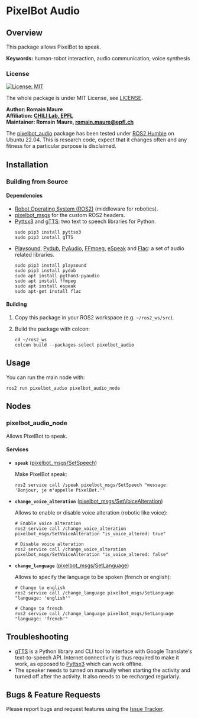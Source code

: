 # PixelBot Audio

## Overview

This package allows PixelBot to speak. 

**Keywords:**  human-robot interaction, audio communication, voice synthesis

### License

[![License: MIT](https://img.shields.io/badge/License-MIT-yellow.svg)](https://opensource.org/licenses/MIT)

The whole package is under MIT License, see [LICENSE](https://github.com/RomainMaure/PixelBot/blob/main/LICENSE).

**Author: Romain Maure<br />
Affiliation: [CHILI Lab, EPFL](https://www.epfl.ch/labs/chili/)<br />
Maintainer: Romain Maure, romain.maure@epfl.ch**

The [pixelbot_audio](https://github.com/RomainMaure/PixelBot/tree/main/src/pixelbot_audio) package has been tested under [ROS2 Humble](https://docs.ros.org/en/humble/index.html) on Ubuntu 22.04.
This is research code, expect that it changes often and any fitness for a particular purpose is disclaimed.

## Installation

### Building from Source

#### Dependencies

- [Robot Operating System (ROS2)](https://docs.ros.org/en/humble/index.html) (middleware for robotics).
- [pixelbot_msgs](https://github.com/RomainMaure/PixelBot/tree/main/src/pixelbot_msgs) for the custom ROS2 headers.
- [Pyttsx3](https://pypi.org/project/pyttsx3/) and [gTTS](https://pypi.org/project/gTTS/): two text to speech libraries for Python.
    ```
	sudo pip3 install pyttsx3
    sudo pip3 install gTTS
    ```    
- [Playsound](https://pypi.org/project/playsound/), [Pydub](https://pypi.org/project/pydub/), [PyAudio](https://pypi.org/project/PyAudio/), [FFmpeg](https://ffmpeg.org/), [eSpeak](https://doc.ubuntu-fr.org/espeak) and [Flac](https://doc.ubuntu-fr.org/flac): a set of audio related libraries.
    ```
    sudo pip3 install playsound
    sudo pip3 install pydub
    sudo apt install python3-pyaudio
    sudo apt install ffmpeg
    sudo apt install espeak
    sudo apt-get install flac
    ```

#### Building

1) Copy this package in your ROS2 workspace (e.g. `~/ros2_ws/src`).

2) Build the package with colcon:
    ```
    cd ~/ros2_ws
    colcon build --packages-select pixelbot_audio
    ```

## Usage

You can run the main node with:
```
ros2 run pixelbot_audio pixelbot_audio_node
```

## Nodes

### pixelbot_audio_node

Allows PixelBot to speak.

#### Services

* **`speak`** ([pixelbot_msgs/SetSpeech](https://github.com/RomainMaure/PixelBot/blob/main/src/pixelbot_msgs/srv/SetSpeech.srv))

	Make PixelBot speak:
    ```
	ros2 service call /speak pixelbot_msgs/SetSpeech "message: 'Bonjour, je m'appelle PixelBot.'"
    ```

* **`change_voice_alteration`** ([pixelbot_msgs/SetVoiceAlteration](https://github.com/RomainMaure/PixelBot/blob/main/src/pixelbot_msgs/srv/SetVoiceAlteration.srv))

	Allows to enable or disable voice alteration (robotic like voice):
    ```
    # Enable voice alteration
	ros2 service call /change_voice_alteration pixelbot_msgs/SetVoiceAlteration "is_voice_altered: true"
    ```
    ```
    # Disable voice alteration
	ros2 service call /change_voice_alteration pixelbot_msgs/SetVoiceAlteration "is_voice_altered: false"
    ```

* **`change_language`** ([pixelbot_msgs/SetLanguage](https://github.com/RomainMaure/PixelBot/blob/main/src/pixelbot_msgs/srv/SetLanguage.srv))

	Allows to specify the language to be spoken (french or english):
    ```
    # Change to english
	ros2 service call /change_language pixelbot_msgs/SetLanguage "language: 'english'"
    ```
    ```
    # Change to french
	ros2 service call /change_language pixelbot_msgs/SetLanguage "language: 'french'"
    ```

## Troubleshooting

- [gTTS](https://pypi.org/project/gTTS/) is a Python library and CLI tool to interface with Google Translate's text-to-speech API. Internet connectivity is thus required to make it work, as opposed to [Pyttsx3](https://pypi.org/project/pyttsx3/) which can work offline.
- The speaker needs to turned on manually when starting the activity and turned off after the activity. It also needs to be recharged regurlarly.

## Bugs & Feature Requests

Please report bugs and request features using the [Issue Tracker](https://github.com/RomainMaure/PixelBot/issues).
